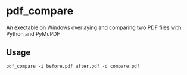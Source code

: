 # pdf_compare
An exectable on Windows overlaying and comparing two PDF files with Python and PyMuPDF

## Usage
`
pdf_compare -i before.pdf after.pdf -o compare.pdf
`
